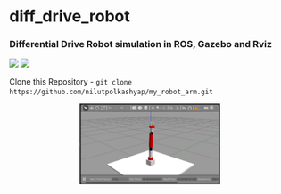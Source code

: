 # diff_drive_robot
### Differential Drive Robot simulation in ROS, Gazebo and Rviz

<img src="https://img.shields.io/github/license/nilutpolkashyap/seven_dof_arm?style=for-the-badge">&nbsp;<img src ="https://img.shields.io/github/languages/code-size/nilutpolkashyap/seven_dof_arm?style=for-the-badge">

Clone this Repository - ``` git clone https://github.com/nilutpolkashyap/my_robot_arm.git ```

<div align="center">
<img  alt="Thanks for visiting me" width="50%" src="https://raw.githubusercontent.com/nilutpolkashyap/my_robot_arm/main/cover.JPG" />
<br />
</div>
